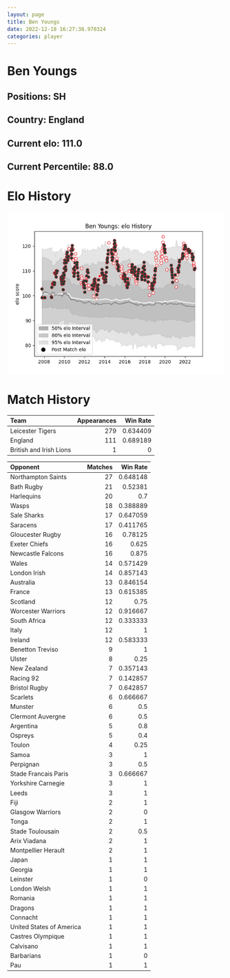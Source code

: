```yaml
---  
layout: page  
title: Ben Youngs  
date: 2022-12-18 16:27:38.970324  
categories: player  
---
```

# Ben Youngs

## Positions: SH

## Country: England

## Current elo: 111.0

## Current Percentile: 88.0

# Elo History


![elo history](history_BenYoungs.png)
# Match History


| Team                    |   Appearances |   Win Rate |
|:------------------------|--------------:|-----------:|
| Leicester Tigers        |           279 |   0.634409 |
| England                 |           111 |   0.689189 |
| British and Irish Lions |             1 |   0        |

| Opponent                 |   Matches |   Win Rate |
|:-------------------------|----------:|-----------:|
| Northampton Saints       |        27 |   0.648148 |
| Bath Rugby               |        21 |   0.52381  |
| Harlequins               |        20 |   0.7      |
| Wasps                    |        18 |   0.388889 |
| Sale Sharks              |        17 |   0.647059 |
| Saracens                 |        17 |   0.411765 |
| Gloucester Rugby         |        16 |   0.78125  |
| Exeter Chiefs            |        16 |   0.625    |
| Newcastle Falcons        |        16 |   0.875    |
| Wales                    |        14 |   0.571429 |
| London Irish             |        14 |   0.857143 |
| Australia                |        13 |   0.846154 |
| France                   |        13 |   0.615385 |
| Scotland                 |        12 |   0.75     |
| Worcester Warriors       |        12 |   0.916667 |
| South Africa             |        12 |   0.333333 |
| Italy                    |        12 |   1        |
| Ireland                  |        12 |   0.583333 |
| Benetton Treviso         |         9 |   1        |
| Ulster                   |         8 |   0.25     |
| New Zealand              |         7 |   0.357143 |
| Racing 92                |         7 |   0.142857 |
| Bristol Rugby            |         7 |   0.642857 |
| Scarlets                 |         6 |   0.666667 |
| Munster                  |         6 |   0.5      |
| Clermont Auvergne        |         6 |   0.5      |
| Argentina                |         5 |   0.8      |
| Ospreys                  |         5 |   0.4      |
| Toulon                   |         4 |   0.25     |
| Samoa                    |         3 |   1        |
| Perpignan                |         3 |   0.5      |
| Stade Francais Paris     |         3 |   0.666667 |
| Yorkshire Carnegie       |         3 |   1        |
| Leeds                    |         3 |   1        |
| Fiji                     |         2 |   1        |
| Glasgow Warriors         |         2 |   0        |
| Tonga                    |         2 |   1        |
| Stade Toulousain         |         2 |   0.5      |
| Arix Viadana             |         2 |   1        |
| Montpellier Herault      |         2 |   1        |
| Japan                    |         1 |   1        |
| Georgia                  |         1 |   1        |
| Leinster                 |         1 |   0        |
| London Welsh             |         1 |   1        |
| Romania                  |         1 |   1        |
| Dragons                  |         1 |   1        |
| Connacht                 |         1 |   1        |
| United States of America |         1 |   1        |
| Castres Olympique        |         1 |   1        |
| Calvisano                |         1 |   1        |
| Barbarians               |         1 |   0        |
| Pau                      |         1 |   1        |